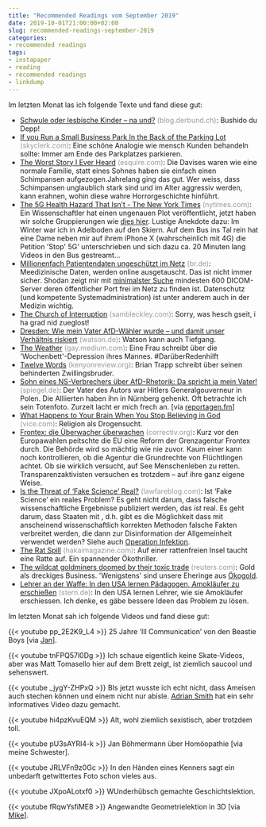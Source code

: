 ```yaml
---
title: "Recommended Readings vom September 2019"
date: 2019-10-01T21:00:00+02:00
slug: recommended-readings-september-2019
categories:
- recommended readings
tags:
- instapaper
- reading
- recommended readings
- linkdump
---
```


Im letzten Monat las ich folgende Texte und fand diese gut:

- [Schwule oder lesbische Kinder – na und?](https://blog.derbund.ch/mamablog/index.php/34683/schwule-kinder-na-und/) <span style="color: #999999;">(blog.derbund.ch)</span>: Bushido du Depp!
- [If you Run a Small Business Park In the Back of the Parking Lot](https://skyclerk.com/blog/if-you-run-a-small-business-park-in-the-back-of-the-parking-lot) <span style="color: #999999;">(skyclerk.com)</span>: Eine schöne Analogie wie mensch Kunden behandeln sollte: Immer am Ende des Parkplatzes parkieren.
- [The Worst Story I Ever Heard](https://www.esquire.com/news-politics/a5609/chimpanzee-attack-0409/) <span style="color: #999999;">(esquire.com)</span>: Die Davises waren wie eine normale Familie, statt eines Sohnes haben sie einfach einen Schimpansen aufgezogen.Jahrelang ging das gut. Wer weiss, dass Schimpansen unglaublich stark sind und im Alter aggressiv werden, kann erahnen, wohin diese wahre Horrorgeschichte hinführt.
- [The 5G Health Hazard That Isn’t - The New York Times](https://www.nytimes.com/2019/07/16/science/5g-cellphones-wireless-cancer.html) <span style="color: #999999;">(nytimes.com)</span>: Ein Wissenschaftler hat einen ungenauen Plot veröffentlicht, jetzt haben wir solche Gruppierungen wie [dies hier](https://5g-ade.ch/). Lustige Anekdote dazu: Im Winter war ich in Adelboden auf den Skiern. Auf dem Bus ins Tal rein hat eine Dame neben mir auf ihrem iPhone X (wahrscheinlich mit 4G) die Petition 'Stop' 5G' unterschrieben und sich dazu ca. 20 Minuten lang Videos in den Bus gestreamt...
- [Millionenfach Patientendaten ungeschützt im Netz](https://www.br.de/nachrichten/deutschland-welt/millionenfach-patientendaten-ungeschuetzt-im-netz,RcF09BW) <span style="color: #999999;">(br.de)</span>: Meedizinische Daten, werden online ausgetauscht. Das ist nicht immer sicher. Shodan zeigt mir mit [minimalster Suche](https://www.shodan.io/search?query=DICOM) mindesten 600 DICOM-Server deren öffentlicher Port frei im Netz zu finden ist. Datenschutz (und kompetente Systemadministration) ist unter anderem auch in der Medizin wichtig.
- [The Church of Interruption](https://sambleckley.com/writing/church-of-interruption.html) <span style="color: #999999;">(sambleckley.com)</span>: Sorry, was hesch gseit, i ha grad nid zueglost!
- [Dresden: Wie mein Vater AfD-Wähler wurde – und damit unser Verhältnis riskiert](https://www.watson.de/!998683284) <span style="color: #999999;">(watson.de)</span>: Watson kann auch Tiefgang.
- [The Weather](https://gay.medium.com/the-weather-a0ee3b988ed5) <span style="color: #999999;">(gay.medium.com)</span>: Eine Frau schreibt über die 'Wochenbett'-Depression ihres Mannes. #DarüberRedenhilft
- [Twelve Words](https://www.kenyonreview.org/journal/septoct-2019/selections/brian-trapp/) <span style="color: #999999;">(kenyonreview.org)</span>: Brian Trapp schreibt über seinen behinderten Zwillingsbruder.
- [Sohn eines NS-Verbrechers über AfD-Rhetorik: Da spricht ja mein Vater!](https://www.spiegel.de/plus/sohn-eines-ns-verbrechers-ueber-afd-rhetorik-da-spricht-ja-mein-vater-a-00000000-0002-0001-0000-000165813287) <span style="color: #999999;">(spiegel.de)</span>: Der Vater des Autors war Hitlers Generalgouverneur in Polen. Die  Alliierten haben ihn in Nürnberg gehenkt. Oft betrachte ich sein Totenfoto. Zurzeit lacht er mich frech an. [via [reportagen.fm](http://reportagen.fm/)]
- [What Happens to Your Brain When You Stop Believing in God](https://www.vice.com/en_us/article/8qjv7v/what-happens-to-your-brain-when-you-stop-believing-in-god) <span style="color: #999999;">(vice.com)</span>: Religion als Drogensucht.
- [Frontex: die Überwacher überwachen](https://correctiv.org/top-stories/2019/08/04/frontex-transparenz/) <span style="color: #999999;">(correctiv.org)</span>: Kurz vor den Europawahlen peitschte die EU  eine Reform der Grenzagentur Frontex durch. Die Behörde wird so mächtig  wie nie zuvor. Kaum einer kann noch kontrollieren, ob die Agentur die  Grundrechte von Flüchtlingen achtet. Ob sie wirklich versucht, auf See  Menschenleben zu retten. Transparenzaktivisten versuchen es trotzdem –  auf ihre ganz eigene Weise.
- [Is the Threat of ‘Fake Science’ Real?](https://www.lawfareblog.com/threat-fake-science-real) <span style="color: #999999;">(lawfareblog.com)</span>: Ist ‘Fake Science’ ein reales Problem? Es geht nicht darum, dass falsche wissenschaftliche Ergebnisse publiziert werden, das *ist* real. Es geht darum, dass Staaten mit , d.h. gibt es die Möglichkeit dass mit anscheinend wissenschaftlich korrekten Methoden falsche Fakten verbreitet werden, die dann zur Disinformation der Allgemeinheit verwendet werden? Siehe auch [Operation Infektion](https://en.wikipedia.org/wiki/Operation_Infektion).
- [The Rat Spill](https://www.hakaimagazine.com/features/the-rat-spill/) <span style="color: #999999;">(hakaimagazine.com)</span>: Auf einer rattenfreien Insel taucht eine Ratte auf. Ein spannender Ökothriller.
- [The wildcat goldminers doomed by their toxic trade](https://www.reuters.com/investigates/special-report/gold-africa-poison/) <span style="color: #999999;">(reuters.com)</span>: Gold als dreckiges Business. 'Wenigstens' sind unsere Eheringe aus [Ökogold](https://www.ruethy.ch/ueber-uns/).
- [Lehrer an der Waffe: In den USA lernen Pädagogen, Amokläufer zu erschießen](https://www.stern.de/lifestyle/jwd/lehrer-an-der-waffe--in-den-usa-lernen-paedagogen--amoklaeufer-zu-erschiessen-8762232.html) <span style="color: #999999;">(stern.de)</span>: In den USA lernen Lehrer, wie sie Amokläufer erschiessen. Ich denke, es gäbe bessere Ideen das Problem zu lösen.

Im letzten Monat sah ich folgende Videos und fand diese gut:

{{<  youtube pp_2E2K9_L4 >}}
25 Jahre ‘Ill Communication’ von den Beastie Boys [via [Jan](https://pieceoplastic.com/zk/2019/06/01/)].

{{< youtube tnFPQ57l0Dg >}}
Ich schaue eigentlich keine Skate-Videos, aber was Matt Tomasello hier auf dem Brett zeigt, ist ziemlich saucool und sehenswert.

{{< youtube _jygY-ZHPxQ >}}
BIs jetzt wusste ich echt nicht, dass Ameisen auch stechen können und einem nicht nur abisle. [Adrian Smith](https://twitter.com/DrAdrianSmith) hat ein sehr informatives Video dazu gemacht.

{{< youtube hi4pzKvuEQM >}}
Alt, wohl ziemlich sexistisch, aber trotzdem toll.

{{< youtube pU3sAYRl4-k >}}
Jan Böhmermann über Homöopathie [via meine Schwester].

{{< youtube JRLVFn9z0Gc >}} In den Hànden eines Kenners sagt ein unbedarft getwittertes Foto schon vieles aus.

{{< youtube JXpoALotxf0 >}}
WUnderhübsch gemachte Geschichtslektion.

{{< youtube fRqwYsfiME8 >}}
Angewandte Geometrielektion in 3D [via [Mike](https://www.michaelzwahlen.ch/)].